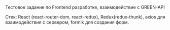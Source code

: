 Тестовое задание по Frontend разработке, взаимодействие с GREEN-API 

Стек: React (react-router-dom, react-redux), Redux(redux-thunk), axios для взаимодействия с сервером, formik для создания форм.
